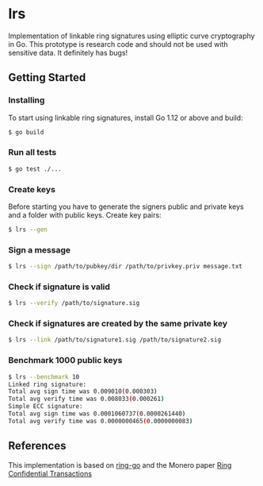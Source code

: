 # lrs
Implementation of linkable ring signatures using elliptic curve cryptography in Go. This prototype is research code and should not be used with sensitive data. It definitely has bugs!

## Getting Started

### Installing
To start using linkable ring signatures, install Go 1.12 or above and build:
```sh
$ go build
```

### Run all tests
```sh
$ go test ./...
```

### Create keys
Before starting you have to generate the signers public and private keys and a folder with public keys. Create key pairs:
```sh
$ lrs --gen
```

### Sign a message
```sh
$ lrs --sign /path/to/pubkey/dir /path/to/privkey.priv message.txt
```

### Check if signature is valid
```sh
$ lrs --verify /path/to/signature.sig
```

### Check if signatures are created by the same private key
```sh
$ lrs --link /path/to/signature1.sig /path/to/signature2.sig
```

### Benchmark 1000 public keys
```sh
$ lrs --benchmark 10
Linked ring signature:
Total avg sign time was 0.009010(0.000303)
Total avg verify time was 0.008033(0.000261)
Simple ECC signature:
Total avg sign time was 0.0001060737(0.0000261440)
Total avg verify time was 0.0000000465(0.0000000083)
```

## References
This implementation is based on [ring-go](https://github.com/noot/ring-go) and the Monero paper [Ring Confidential Transactions](https://eprint.iacr.org/2015/1098.pdf)
